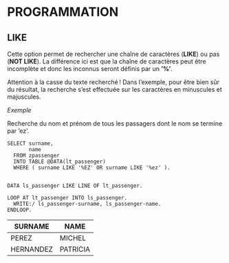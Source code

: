 # **PROGRAMMATION**

## **LIKE**

Cette option permet de rechercher une chaîne de caractères (**LIKE**) ou pas (**NOT LIKE**). La différence ici est que la chaîne de caractères peut être incomplète et donc les inconnus seront définis par un **’%’**.

Attention à la casse du texte recherché ! Dans l’exemple, pour être bien sûr du résultat, la recherche s’est effectuée sur les caractères en minuscules et majuscules.

_Exemple_

Recherche du nom et prénom de tous les passagers dont le nom se termine par ’ez’.

```ABAP
SELECT surname,
       name
  FROM zpassenger
  INTO TABLE @DATA(lt_passenger)
  WHERE ( surname LIKE '%EZ' OR surname LIKE '%ez' ).


DATA ls_passenger LIKE LINE OF lt_passenger.

LOOP AT lt_passenger INTO ls_passenger.
  WRITE:/ ls_passenger-surname, ls_passenger-name.
ENDLOOP.
```

| **SURNAME** | **NAME** |
| ----------- | -------- |
| PEREZ       | MICHEL   |
| HERNANDEZ   | PATRICIA |
